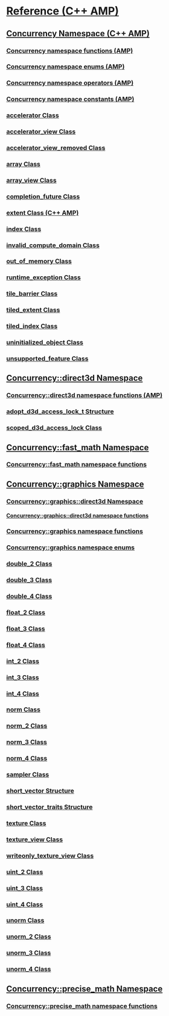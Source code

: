 # [Reference (C++ AMP)](reference-cpp-amp.md)
## [Concurrency Namespace (C++ AMP)](concurrency-namespace-cpp-amp.md)
### [Concurrency namespace functions (AMP)](concurrency-namespace-functions-amp.md)
### [Concurrency namespace enums (AMP)](concurrency-namespace-enums-amp.md)
### [Concurrency namespace operators (AMP)](concurrency-namespace-operators-amp.md)
### [Concurrency namespace constants (AMP)](concurrency-namespace-constants-amp.md)
### [accelerator Class](accelerator-class.md)
### [accelerator_view Class](accelerator-view-class.md)
### [accelerator_view_removed Class](accelerator-view-removed-class.md)
### [array Class](array-class.md)
### [array_view Class](array-view-class.md)
### [completion_future Class](completion-future-class.md)
### [extent Class (C++ AMP)](extent-class.md)
### [index Class](index-class.md)
### [invalid_compute_domain Class](invalid-compute-domain-class.md)
### [out_of_memory Class](out-of-memory-class.md)
### [runtime_exception Class](runtime-exception-class.md)
### [tile_barrier Class](tile-barrier-class.md)
### [tiled_extent Class](tiled-extent-class.md)
### [tiled_index Class](tiled-index-class.md)
### [uninitialized_object Class](uninitialized-object-class.md)
### [unsupported_feature Class](unsupported-feature-class.md)
## [Concurrency::direct3d Namespace](concurrency-direct3d-namespace.md)
### [Concurrency::direct3d namespace functions (AMP)](concurrency-direct3d-namespace-functions-amp.md)
### [adopt_d3d_access_lock_t Structure](adopt-d3d-access-lock-t-structure.md)
### [scoped_d3d_access_lock Class](scoped-d3d-access-lock-class.md)
## [Concurrency::fast_math Namespace](concurrency-fast-math-namespace.md)
### [Concurrency::fast_math namespace functions](concurrency-fast-math-namespace-functions.md)
## [Concurrency::graphics Namespace](concurrency-graphics-namespace.md)
### [Concurrency::graphics::direct3d Namespace](concurrency-graphics-direct3d-namespace.md)
#### [Concurrency::graphics::direct3d namespace functions](concurrency-graphics-direct3d-namespace-functions.md)
### [Concurrency::graphics namespace functions](concurrency-graphics-namespace-functions.md)
### [Concurrency::graphics namespace enums](concurrency-graphics-namespace-enums.md)
### [double_2 Class](double-2-class.md)
### [double_3 Class](double-3-class.md)
### [double_4 Class](double-4-class.md)
### [float_2 Class](float-2-class.md)
### [float_3 Class](float-3-class.md)
### [float_4 Class](float-4-class.md)
### [int_2 Class](int-2-class.md)
### [int_3 Class](int-3-class.md)
### [int_4 Class](int-4-class.md)
### [norm Class](norm-class.md)
### [norm_2 Class](norm-2-class.md)
### [norm_3 Class](norm-3-class.md)
### [norm_4 Class](norm-4-class.md)
### [sampler Class](sampler-class.md)
### [short_vector Structure](short-vector-structure.md)
### [short_vector_traits Structure](short-vector-traits-structure.md)
### [texture Class](texture-class.md)
### [texture_view Class](texture-view-class.md)
### [writeonly_texture_view Class](writeonly-texture-view-class.md)
### [uint_2 Class](uint-2-class.md)
### [uint_3 Class](uint-3-class.md)
### [uint_4 Class](uint-4-class.md)
### [unorm Class](unorm-class.md)
### [unorm_2 Class](unorm-2-class.md)
### [unorm_3 Class](unorm-3-class.md)
### [unorm_4 Class](unorm-4-class.md)
## [Concurrency::precise_math Namespace](concurrency-precise-math-namespace.md)
### [Concurrency::precise_math namespace functions](concurrency-precise-math-namespace-functions.md)
